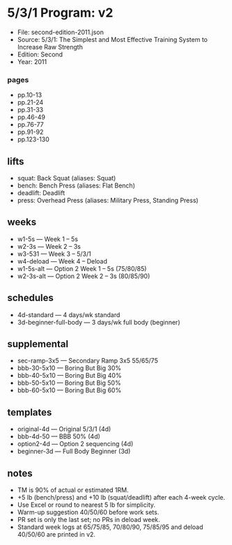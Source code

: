 # 5/3/1 Program: v2

- File: second-edition-2011.json
- Source: 5/3/1: The Simplest and Most Effective Training System to Increase Raw Strength
- Edition: Second
- Year: 2011

### pages
- pp.10-13
- pp.21-24
- pp.31-33
- pp.46-49
- pp.76-77
- pp.91-92
- pp.123-130

## lifts
- squat: Back Squat (aliases: Squat)
- bench: Bench Press (aliases: Flat Bench)
- deadlift: Deadlift
- press: Overhead Press (aliases: Military Press, Standing Press)

## weeks
- w1-5s — Week 1 – 5s
- w2-3s — Week 2 – 3s
- w3-531 — Week 3 – 5/3/1
- w4-deload — Week 4 – Deload
- w1-5s-alt — Option 2 Week 1 – 5s (75/80/85)
- w2-3s-alt — Option 2 Week 2 – 3s (80/85/90)

## schedules
- 4d-standard — 4 days/wk standard
- 3d-beginner-full-body — 3 days/wk full body (beginner)

## supplemental
- sec-ramp-3x5 — Secondary Ramp 3x5 55/65/75
- bbb-30-5x10 — Boring But Big 30%
- bbb-40-5x10 — Boring But Big 40%
- bbb-50-5x10 — Boring But Big 50%
- bbb-60-5x10 — Boring But Big 60%

## templates
- original-4d — Original 5/3/1 (4d)
- bbb-4d-50 — BBB 50% (4d)
- option2-4d — Option 2 sequencing (4d)
- beginner-3d — Full Body Beginner (3d)

## notes
- TM is 90% of actual or estimated 1RM. 
- +5 lb (bench/press) and +10 lb (squat/deadlift) after each 4-week cycle. 
- Use Excel or round to nearest 5 lb for simplicity. 
- Warm-up suggestion 40/50/60 before work sets. 
- PR set is only the last set; no PRs in deload week. 
- Standard week logs at 65/75/85, 70/80/90, 75/85/95 and deload 40/50/60 are printed in v2. 
